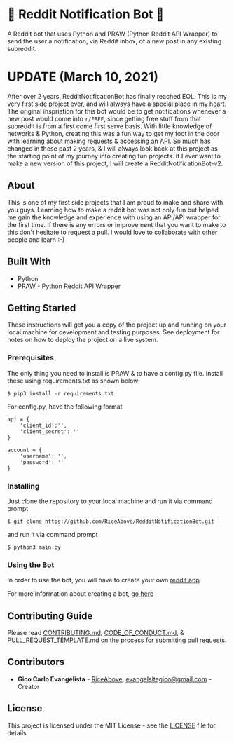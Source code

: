 # 🤖 Reddit Notification Bot 🤖

A Reddit bot that uses Python and PRAW (Python Reddit API Wrapper) to send the user a notification, via Reddit inbox, of a new post in any existing subreddit. 

# UPDATE (March 10, 2021)
After over 2 years, RedditNotificationBot has finally reached EOL. This is my very first side project ever, and will always have a special place in my heart. The original inspriation for this bot would be to get notifications whenever a new post would come into `r/FREE`, since getting free stuff from that subreddit is from a first come first serve basis. With little knowledge of networks & Python, creating this was a fun way to get my foot in the door with learning about making requests & accessing an API. So much has changed in these past 2 years, & I will always look back at this project as the starting point of my journey into creating fun projects. If I ever want to make a new version of this project, I will create a RedditNotificationBot-v2.

## About

This is one of my first side projects that I am proud to make and share with you guys. Learning how to make a reddit bot was not only fun but helped me gain the knowledge and experience with using an API/API wrapper for the first time. If there is any errors or improvement that you want to make to this don't hesitate to request a pull. I would love to collaborate with other people and learn :-)

## Built With

* Python
* [PRAW](https://praw.readthedocs.io/en/latest/) - Python Reddit API Wrapper

## Getting Started

These instructions will get you a copy of the project up and running on your local machine for development and testing purposes. See deployment for notes on how to deploy the project on a live system.

### Prerequisites

The only thing you need to install is PRAW & to have a config.py file. Install these using requirements.txt as shown below 
```
$ pip3 install -r requirements.txt
```
For config.py, have the following format
```
api = {
    'client_id':'',
    'client_secret': ''
}

account = {
    'username': '',
    'password': ''
}
```

### Installing

Just clone the repository to your local machine and run it via command
prompt

```
$ git clone https://github.com/RiceAbove/RedditNotificationBot.git
```
and run it via command prompt
```
$ python3 main.py
```

### Using the Bot

In order to use the bot, you will have to create your own [reddit app](https://www.reddit.com/prefs/apps/)

For more information about creating a bot, [go here](https://www.pythonforengineers.com/build-a-reddit-bot-part-1/)

## Contributing Guide
Please read [CONTRIBUTING.md](CONTRIBUTING.md), [CODE_OF_CONDUCT.md](CODE_OF_CONDUCT.md), & [PULL_REQUEST_TEMPLATE.md](PULL_REQUEST_TEMPLATE.md) on the process for submitting pull requests.

## Contributors

* **Gico Carlo Evangelista** - [RiceAbove](https://github.com/RiceAbove), evangelsitagico@gmail.com - Creator 

## License

This project is licensed under the MIT License - see the [LICENSE](LICENSE) file for details
